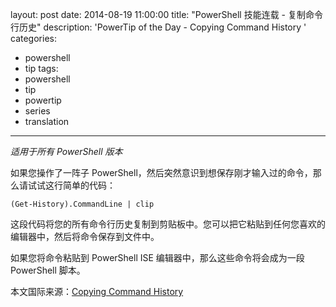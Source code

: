 ﻿layout: post
date: 2014-08-19 11:00:00
title: "PowerShell 技能连载 - 复制命令行历史"
description: 'PowerTip of the Day - Copying Command History '
categories:
- powershell
- tip
tags:
- powershell
- tip
- powertip
- series
- translation
---
_适用于所有 PowerShell 版本_

如果您操作了一阵子 PowerShell，然后突然意识到想保存刚才输入过的命令，那么请试试这行简单的代码：

    (Get-History).CommandLine | clip 

这段代码将您的所有命令行历史复制到剪贴板中。您可以把它粘贴到任何您喜欢的编辑器中，然后将命令保存到文件中。

如果您将命令粘贴到 PowerShell ISE 编辑器中，那么这些命令将会成为一段 PowerShell 脚本。

<!--more-->
本文国际来源：[Copying Command History ](http://community.idera.com/powershell/powertips/b/tips/posts/testing)
